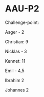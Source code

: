 # AAU-P2

Challenge-point:

Asger - 2

Christian: 9

Nicklas - 3

Kennet: 11

Emil - 4,5

Ibrahim  2

Johannes 2

